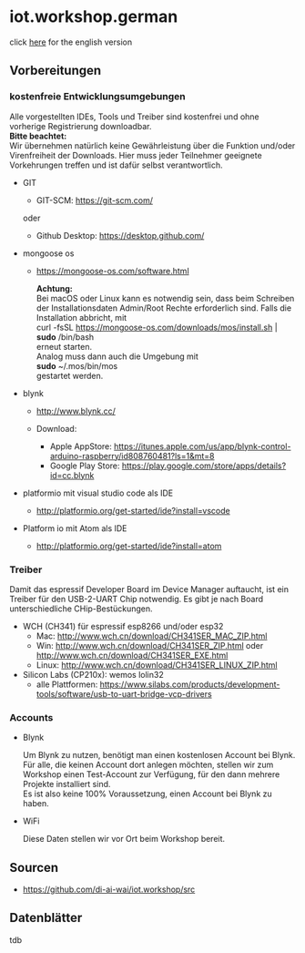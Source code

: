 # iot.workshop.german #

click [here](https://gitbub.com/di-ai-wai/iot.workshop/README-en.md) for the english version

## Vorbereitungen ##

### kostenfreie Entwicklungsumgebungen ###

Alle vorgestellten IDEs, Tools und Treiber sind kostenfrei und ohne vorherige Registrierung downloadbar.  
**Bitte beachtet:**    
Wir übernehmen natürlich keine Gewährleistung über die Funktion und/oder Virenfreiheit der Downloads. Hier muss jeder Teilnehmer geeignete Vorkehrungen treffen und ist dafür selbst verantwortlich.

- GIT
    - GIT-SCM: https://git-scm.com/

    oder

    - Github Desktop: https://desktop.github.com/

- mongoose os
    - https://mongoose-os.com/software.html

        **Achtung:**  
        Bei macOS oder Linux kann es notwendig sein, dass beim Schreiben der Installationsdaten Admin/Root Rechte erforderlich sind.
        Falls die Installation abbricht, mit  
            curl -fsSL https://mongoose-os.com/downloads/mos/install.sh | **sudo** /bin/bash  
        erneut starten.  
        Analog muss dann auch die Umgebung mit  
            **sudo** ~/.mos/bin/mos  
        gestartet werden.        

- blynk
    - http://www.blynk.cc/

    - Download:
        - Apple AppStore: https://itunes.apple.com/us/app/blynk-control-arduino-raspberry/id808760481?ls=1&mt=8
        - Google Play Store: https://play.google.com/store/apps/details?id=cc.blynk

- platformio mit visual studio code als IDE

    - http://platformio.org/get-started/ide?install=vscode

- Platform io mit Atom als IDE

    - http://platformio.org/get-started/ide?install=atom

### Treiber

Damit das espressif Developer Board im Device Manager auftaucht, ist ein Treiber für den USB-2-UART Chip notwendig. Es gibt je nach Board unterschiedliche CHip-Bestückungen.

- WCH (CH341) für espressif esp8266 und/oder esp32
    - Mac: http://www.wch.cn/download/CH341SER_MAC_ZIP.html
    - Win: http://www.wch.cn/download/CH341SER_ZIP.html oder http://www.wch.cn/download/CH341SER_EXE.html
    - Linux: http://www.wch.cn/download/CH341SER_LINUX_ZIP.html
- Silicon Labs (CP210x): wemos lolin32 
    - alle Plattformen: https://www.silabs.com/products/development-tools/software/usb-to-uart-bridge-vcp-drivers

### Accounts

- Blynk

    Um Blynk zu nutzen, benötigt man einen kostenlosen Account bei Blynk.  
    Für alle, die keinen Account dort anlegen möchten, stellen wir zum Workshop einen Test-Account zur Verfügung, für den dann mehrere Projekte installiert sind.  
    Es ist also keine 100% Voraussetzung, einen Account bei Blynk zu haben.

- WiFi

    Diese Daten stellen wir vor Ort beim Workshop bereit.

## Sourcen

- https://github.com/di-ai-wai/iot.workshop/src

## Datenblätter

tdb

